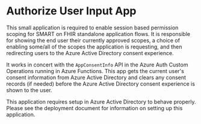 # Authorize User Input App

This small application is required to enable session based permission scoping for SMART on FHIR standalone application flows. It is responsible for showing the end user their currently approved scopes, a choice of enabling some/all of the scopes the application is requesting, and then redirecting users to the Azure Active Directory consent experience.

It works in concert with the `AppConsentInfo` API in the Azure Auth Custom Operations running in Azure Functions. This app gets the current user's consent information from Azure Active Directory and clears any consent records (if needed) before the Azure Active Directory consent experience is shown to the user.

This application requires setup in Azure Active Directory to behave properly. Please see the deployment document for information on setting up this application.